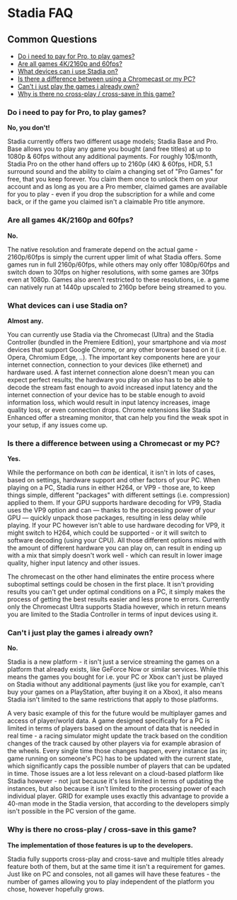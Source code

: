 # Stadia FAQ

## Common Questions

* [Do i need to pay for Pro, to play games?](#do-i-need-to-pay-for-pro-to-play-games)
* [Are all games 4K/2160p and 60fps?](#are-all-games-4k2160p-and-60fps)
* [What devices can i use Stadia on?](#what-devices-can-i-use-stadia-on)
* [Is there a difference between using a Chromecast or my PC?](#is-there-a-difference-between-using-a-chromecast-or-my-pc)
* [Can't i just play the games i already own?](#cant-i-just-play-the-games-i-already-own)
* [Why is there no cross-play / cross-save in this game?](#why-is-there-no-cross-play--cross-save-in-this-game)

### Do i need to pay for Pro, to play games?

**No, you don't!**

Stadia currently offers two different usage models; Stadia Base and Pro. Base allows you to play any game you bought (and free titles) at up to 1080p & 60fps without any additional payments. For roughly 10$/month, Stadia Pro on the other hand offers up to 2160p (4K) & 60fps, HDR, 5.1 surround sound and the ability to claim a changing set of "Pro Games" for free, that you keep forever. You claim them once to unlock them on your account and as long as you are a Pro member, claimed games are available for you to play - even if you drop the subscription for a while and come back, or if the game you claimed isn't a claimable Pro title anymore.

### Are all games 4K/2160p and 60fps?

**No.**

The native resolution and framerate depend on the actual game - 2160p/60fps is simply the current upper limit of what Stadia offers. Some games run in full 2160p/60fps, while others may only offer 1080p/60fps and switch down to 30fps on higher resolutions, with some games are 30fps even at 1080p. Games also aren't restricted to these resolutions, i.e. a game can natively run at 1440p upscaled to 2160p before being streamed to you.

### What devices can i use Stadia on?

**Almost any.**

You can currently use Stadia via the Chromecast (Ultra) and the Stadia Controller (bundled in the Premiere Edition), your smartphone and via *most* devices that support Google Chrome, or any other browser based on it (i.e. Opera, Chromium Edge, ..). The important key components here are your internet connection, connection to your devices (like ethernet) and hardware used. A fast internet connection alone doesn't mean you can expect perfect results; the hardware you play on also has to be able to decode the stream fast enough to avoid increased input latency and the internet connection of your device has to be stable enough to avoid information loss, which would result in input latency increases, image quality loss, or even connection drops. Chrome extensions like Stadia Enhanced offer a streaming monitor, that can help you find the weak spot in your setup, if any issues come up.

### Is there a difference between using a Chromecast or my PC?

**Yes.**

While the performance on both *can be* identical, it isn't in lots of cases, based on settings, hardware support and other factors of your PC. When playing on a PC, Stadia runs in either H264, or VP9 - those are, to keep things simple, different "packages" with different settings (i.e. compression) applied to them. If your GPU supports hardware decoding for VP9, Stadia uses the VP9 option and can — thanks to the processing power of your GPU — quickly unpack those packages, resulting in less delay while playing. If your PC however isn't able to use hardware decoding for VP9, it might switch to H264, which could be supported - or it will switch to software decoding (using your CPU). All those different options mixed with the amount of different hardware you can play on, can result in ending up with a mix that simply doesn't work well - which can result in lower image quality, higher input latency and other issues.

The chromecast on the other hand eliminates the entire process where suboptimal settings could be chosen in the first place. It isn't providing results you can't get under optimal conditions on a PC, it simply makes the process of getting the best results easier and less prone to errors. Currently only the Chromecast Ultra supports Stadia however, which in return means you are limited to the Stadia Controller in terms of input devices using it.

### Can't i just play the games i already own?

**No.**

Stadia is a new platform - it isn't just a service streaming the games on a platform that already exists, like GeForce Now or similar services. While this means the games you bought for i.e. your PC or Xbox can't just be played on Stadia without any additional payments (just like you for example, can't buy your games on a PlayStation, after buying it on a Xbox), it also means Stadia isn't limited to the same restrictions that apply to those platforms.

A very basic example of this for the future would be multiplayer games and access of player/world data. A game designed specifically for a PC is limited in terms of players based on the amount of data that is needed in real time - a racing simulator might update the track based on the condition changes of the track caused by other players via for example abrasion of the wheels. Every single time those changes happen, every instance (as in; game running on someone's PC) has to be updated with the current state, which significantly caps the possible number of players that can be updated in time. Those issues are a lot less relevant on a cloud-based platform like Stadia however - not just because it's less limited in terms of updating the instances, but also because it isn't limited to the processing power of each individual player. GRID for example uses exactly this advantage to provide a 40-man mode in the Stadia version, that according to the developers simply isn't possible in the PC version of the game.

### Why is there no cross-play / cross-save in this game?

**The implementation of those features is up to the developers.**

Stadia fully supports cross-play and cross-save and multiple titles already feature both of them, but at the same time it isn't a requirement for games. Just like on PC and consoles, not all games will have these features - the number of games allowing you to play independent of the platform you chose, however hopefully grows.

